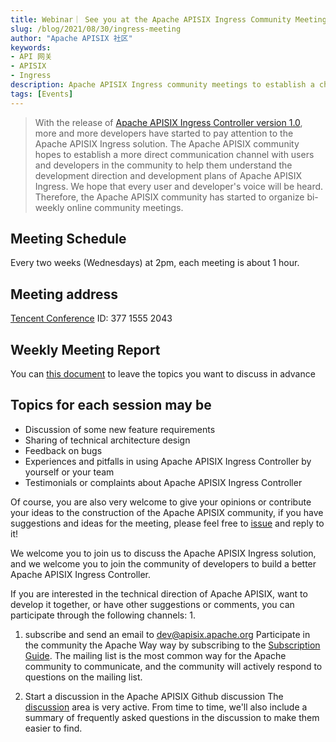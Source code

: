 ```yaml
---
title: Webinar｜ See you at the Apache APISIX Ingress Community Meeting on Wednesday at 2pm!
slug: /blog/2021/08/30/ingress-meeting
author: "Apache APISIX 社区"
keywords:
- API 网关
- APISIX
- Ingress
description: Apache APISIX Ingress community meetings to establish a channel of communication with community users and developers and to help everyone understand the direction and development plans for Apache APISIX Ingress.
tags: [Events]
---
```


> With the release of [Apache APISIX Ingress Controller version 1.0](https://apisix.apache.org/blog/2021/06/18/first-GA-version-v1.0-of-Apache-APISIX-Ingress-Controller-released), more and more developers have started to pay attention to the Apache APISIX Ingress solution. The Apache APISIX community hopes to establish a more direct communication channel with users and developers in the community to help them understand the development direction and development plans of Apache APISIX Ingress. We hope that every user and developer's voice will be heard. Therefore, the Apache APISIX community has started to organize bi-weekly online community meetings.

<!--truncate-->

## Meeting Schedule

Every two weeks (Wednesdays) at 2pm, each meeting is about 1 hour.

## Meeting address

[Tencent Conference](https://meeting.tencent.com/s/eTvhm052verD) ID: 377 1555 2043

## Weekly Meeting Report

You can [this document](https://docs.qq.com/doc/DSEhMeGJ0UXdydFJy) to leave the topics you want to discuss in advance

## Topics for each session may be

- Discussion of some new feature requirements
- Sharing of technical architecture design
- Feedback on bugs
- Experiences and pitfalls in using Apache APISIX Ingress Controller by yourself or your team
- Testimonials or complaints about Apache APISIX Ingress Controller

Of course, you are also very welcome to give your opinions or contribute your ideas to the construction of the Apache APISIX community, if you have suggestions and ideas for the meeting, please feel free to [issue](https://github.com/apache/apisix-ingress-controller/issues/614) and reply to it!

We welcome you to join us to discuss the Apache APISIX Ingress solution, and we welcome you to join the community of developers to build a better Apache APISIX Ingress Controller.

If you are interested in the technical direction of Apache APISIX, want to develop it together, or have other suggestions or comments, you can participate through the following channels: 1.

1. subscribe and send an email to dev@apisix.apache.org
Participate in the community the Apache Way way by subscribing to the [Subscription Guide](https://apisix.apache.org/docs/general/subscribe-guide). The mailing list is the most common way for the Apache community to communicate, and the community will actively respond to questions on the mailing list.

2. Start a discussion in the Apache APISIX Github discussion
The [discussion](https://github.com/apache/apisix/discussions) area is very active. From time to time, we'll also include a summary of frequently asked questions in the discussion to make them easier to find.

